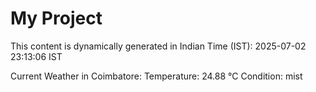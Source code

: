 # My Project

This content is dynamically generated in Indian Time (IST): 2025-07-02 23:13:06 IST


Current Weather in Coimbatore:
Temperature: 24.88 °C
Condition: mist
